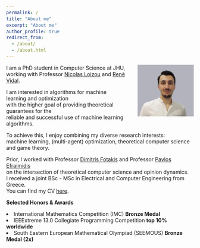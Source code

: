 ```yaml
---
permalink: /
title: "About me"
excerpt: "About me"
author_profile: true
redirect_from: 
  - /about/
  - /about.html
---
```

<p><img src="../images/bio3.jpg" width="30%" style="margin-left: 30px; float:right; margin-bottom: 25px;">
<span>
I am a PhD student in Computer Science at JHU,<br> 
working with Professor <a href="https://nicolasloizou.github.io/"> Nicolas Loizou</a> and <a href="http://vision.jhu.edu/rvidal.html)"> Renè Vidal</a>.  
<br>
<p>
I am interested in algorithms for machine learning and optimization <br>  
with the higher goal of providing theoretical guarantees for the <br>  
reliable and successful use of machine learning algorithms. 
</p>
</span></p>
<p>
To achieve this, I enjoy combining my diverse research interests:   
<br>
machine learning, (multi-agent) optimization, theoretical computer science and game theory.
</p>
<p>
Prior, I worked with Professor <a href="https://www.softlab.ntua.gr/~fotakis/"> Dimitris Fotakis</a> and Professor <a href="https://euclid.ee.duth.gr/"> Pavlos Efraimidis</a>  <br>
on the intersection of theoretical computer science and opinion dynamics.   
<br>
I received a joint BSc - MSc in Electrical and Computer Engineering from Greece.   
<br>
You can find my CV <a href="https://github.com/emmanouilidisk/emmanouilidisk.github.io/tree/master/images/Resume_Emmanouilidis_Konstantinos_a.pdf"> here</a>.
</p>

<p>  
<b>Selected Honors & Awards</b>   
<br>
<li>International Mathematics Competition (IMC)  
  <b>Bronze Medal</b>
</li>
<li>IEEExtreme 13.0 Collegiate Programming Competition 
  <b>top 10% worldwide</b>
</li> 
<li>South Eastern European Mathematical Olympiad (SEEMOUS)  
  <b>Bronze Medal (2x)</b>
</li> 
</p>


